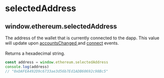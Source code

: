 # selectedAddress

## window.ethereum.selectedAddress

The address of the wallet that is currently connected to the dapp. This value will update upon [accountsChanged ](../events/accounts-changed.md)and  [connect](../events/connect.md) events.\
\
Returns a hexadecimal string.

```javascript
const address = window.ethereum.selectedAddress
console.log(address)
// "0xDAFEA492D9c6733ae3d56b7Ed1ADB60692c98Bc5"
```


